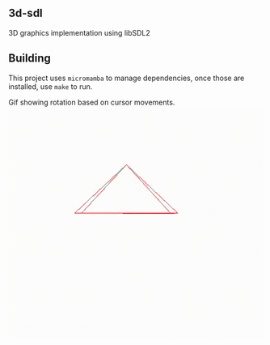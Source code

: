 ## 3d-sdl
3D graphics implementation using libSDL2

## Building
This project uses `micromamba` to manage dependencies, once those are installed, use `make` to run.


Gif showing rotation based on cursor movements.
![](./content/tri_demo.gif)

